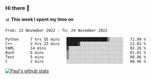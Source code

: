 ### Hi there 👋

📊 **This week I spent my time on**
<!--START_SECTION:waka-->

```text
From: 22 November 2022 - To: 29 November 2022

Python     7 hrs 55 mins   ██████████████████▒░░░░░░   72.99 %
C++        2 hrs 23 mins   █████▓░░░░░░░░░░░░░░░░░░░   22.01 %
YAML       14 mins         ▓░░░░░░░░░░░░░░░░░░░░░░░░   02.26 %
Bash       6 mins          ▒░░░░░░░░░░░░░░░░░░░░░░░░   01.01 %
Text       5 mins          ▒░░░░░░░░░░░░░░░░░░░░░░░░   00.86 %
C          2 mins          ░░░░░░░░░░░░░░░░░░░░░░░░░   00.46 %
```

<!--END_SECTION:waka-->


[![Paul's github stats](https://github-readme-stats.vercel.app/api?username=mickeyouyou&theme=dracula&show_icons=true)](https://github.com/anuraghazra/github-readme-stats)
